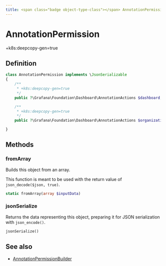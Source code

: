 ```yaml
---
title: <span class="badge object-type-class"></span> AnnotationPermission
---
```

# <span class="badge object-type-class"></span> AnnotationPermission

+k8s:deepcopy-gen=true

## Definition

```php
class AnnotationPermission implements \JsonSerializable
{
    /**
     * +k8s:deepcopy-gen=true
     */
    public ?\Grafana\Foundation\Dashboard\AnnotationActions $dashboard;

    /**
     * +k8s:deepcopy-gen=true
     */
    public ?\Grafana\Foundation\Dashboard\AnnotationActions $organization;

}
```
## Methods

### <span class="badge object-method"></span> fromArray

Builds this object from an array.

This function is meant to be used with the return value of `json_decode($json, true)`.

```php
static fromArray(array $inputData)
```

### <span class="badge object-method"></span> jsonSerialize

Returns the data representing this object, preparing it for JSON serialization with `json_encode()`.

```php
jsonSerialize()
```

## See also

 * <span class="badge builder"></span> [AnnotationPermissionBuilder](./builder-AnnotationPermissionBuilder.md)
